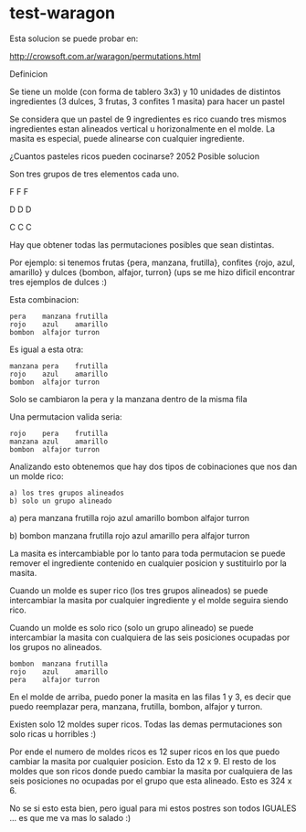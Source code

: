 test-waragon
============

Esta solucion se puede probar en:

http://crowsoft.com.ar/waragon/permutations.html

Definicion

Se tiene un molde (con forma de tablero 3x3) y 10 unidades de distintos ingredientes (3 dulces, 3 frutas, 3 confites 1 masita) para hacer un pastel

Se considera que un pastel de 9 ingredientes es rico cuando tres mismos ingredientes estan alineados vertical u horizonalmente en el molde. La masita es especial, puede alinearse con cualquier ingrediente.

¿Cuantos pasteles ricos pueden cocinarse?
2052
Posible solucion

Son tres grupos de tres elementos cada uno.

F	F	F

D	D	D

C	C	C

Hay que obtener todas las permutaciones posibles que sean distintas.

Por ejemplo: si tenemos frutas {pera, manzana, frutilla}, confites {rojo, azul, amarillo} y dulces {bombon, alfajor, turron} (ups se me hizo dificil encontrar tres ejemplos de dulces :)

Esta combinacion:

    pera	manzana	frutilla
    rojo	azul	amarillo
    bombon	alfajor	turron

Es igual a esta otra:

    manzana	pera	frutilla
    rojo	azul	amarillo
    bombon	alfajor	turron

Solo se cambiaron la pera y la manzana dentro de la misma fila

Una permutacion valida seria:

    rojo	pera	frutilla
    manzana	azul	amarillo
    bombon	alfajor	turron

Analizando esto obtenemos que hay dos tipos de cobinaciones que nos dan un molde rico:

    a) los tres grupos alineados
    b) solo un grupo alineado

a)
    pera	manzana	frutilla
    rojo	azul	amarillo
    bombon	alfajor	turron

b)
    bombon	manzana	frutilla
    rojo	azul	amarillo
    pera	alfajor	turron

La masita es intercambiable por lo tanto para toda permutacion se puede remover el ingrediente contenido en cualquier posicion y sustituirlo por la masita.

Cuando un molde es super rico (los tres grupos alineados) se puede intercambiar la masita por cualquier ingrediente y el molde seguira siendo rico.

Cuando un molde es solo rico (solo un grupo alineado) se puede intercambiar la masita con cualquiera de las seis posiciones ocupadas por los grupos no alineados.

    bombon	manzana	frutilla
    rojo	azul	amarillo
    pera	alfajor	turron

En el molde de arriba, puedo poner la masita en las filas 1 y 3, es decir que puedo reemplazar pera, manzana, frutilla, bombon, alfajor y turron.

Existen solo 12 moldes super ricos. Todas las demas permutaciones son solo ricas u horribles :)

Por ende el numero de moldes ricos es 12 super ricos en los que puedo cambiar la masita por cualquier posicion. Esto da 12 x 9. El resto de los moldes que son ricos donde puedo cambiar la masita por cualquiera de las seis posiciones no ocupadas por el grupo que esta alineado. Esto es 324 x 6.

No se si esto esta bien, pero igual para mi estos postres son todos IGUALES ... es que me va mas lo salado :)
